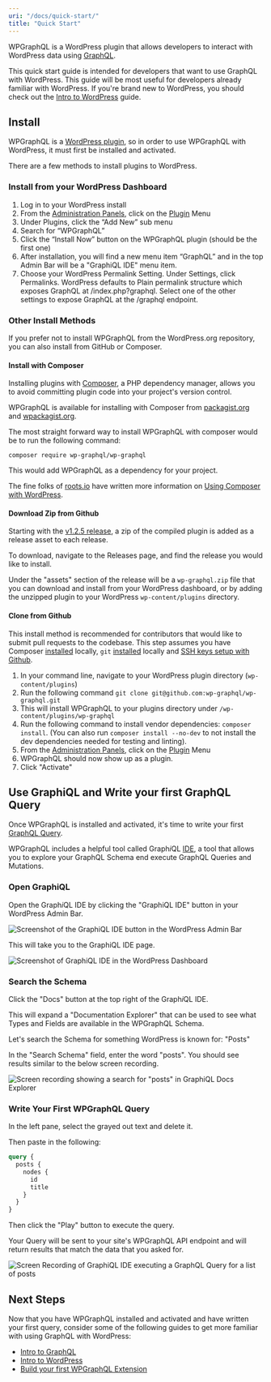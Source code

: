 ```yaml
---
uri: "/docs/quick-start/"
title: "Quick Start"
---
```


WPGraphQL is a WordPress plugin that allows developers to interact with WordPress data using [GraphQL](/docs/intro-to-graphql/).

This quick start guide is intended for developers that want to use GraphQL with WordPress. This guide will be most useful for developers already familiar with WordPress. If you're brand new to WordPress, you should check out the [Intro to WordPress](/docs/intro-to-wordpress/) guide.

## Install

WPGraphQL is a [WordPress plugin](https://www.wpbeginner.com/beginners-guide/what-are-wordpress-plugins-how-do-they-work/), so in order to use WPGraphQL with WordPress, it must first be installed and activated.

There are a few methods to install plugins to WordPress.

### Install from your WordPress Dashboard

1. Log in to your WordPress install
1. From the [Administration Panels](http://codex.wordpress.org/Administration_Panels), click on the [Plugin](http://codex.wordpress.org/Administration_Panels#Plugins) Menu
1. Under Plugins, click the “Add New” sub menu
1. Search for “WPGraphQL”
1. Click the “Install Now” button on the WPGraphQL plugin (should be the first one)
1. After installation, you will find a new menu item “GraphQL” and in the top Admin Bar will be a "GraphiQL IDE" menu item.
1. Choose your WordPress Permalink Setting. Under Settings, click Permalinks. WordPress defaults to Plain permalink structure which exposes GraphQL at /index.php?graphql. Select one of the other settings to expose GraphQL at the /graphql endpoint.

### Other Install Methods

If you prefer not to install WPGraphQL from the WordPress.org repository, you can also install from GitHub or Composer.

#### Install with Composer

Installing plugins with [Composer](https://getcomposer.org/), a PHP dependency manager, allows you to avoid committing plugin code into your project's version control.

WPGraphQL is available for installing with Composer from [packagist.org](https://packagist.org/packages/wp-graphql/wp-graphql) and [wpackagist.org](https://wpackagist.org/search?q=wp-graphql&amp;type=any&amp;search=).

The most straight forward way to install WPGraphQL with composer would be to run the following command:

```shell
composer require wp-graphql/wp-graphql
```

This would add WPGraphQL as a dependency for your project.

The fine folks of [roots.io](https://roots.io/) have written more information on [Using Composer with WordPress](https://roots.io/using-composer-with-wordpress/).

#### Download Zip from Github

Starting with the [v1.2.5 release](https://github.com/wp-graphql/wp-graphql/releases/tag/v1.2.5), a zip of the compiled plugin is added as a release asset to each release.

To download, navigate to the Releases page, and find the release you would like to install.

Under the "assets" section of the release will be a `wp-graphql.zip` file that you can download and install from your WordPress dashboard, or by adding the unzipped plugin to your WordPress `wp-content/plugins` directory.

#### Clone from Github

This install method is recommended for contributors that would like to submit pull requests to the codebase. This step assumes you have Composer [installed](https://getcomposer.org/doc/00-intro.md) locally, `git` [installed](https://git-scm.com/book/en/v2/Getting-Started-Installing-Git) locally and [SSH keys setup with Github](https://docs.github.com/en/github/authenticating-to-github/generating-a-new-ssh-key-and-adding-it-to-the-ssh-agent).

1. In your command line, navigate to your WordPress plugin directory (`wp-content/plugins`)
1. Run the following command `git clone git@github.com:wp-graphql/wp-graphql.git`
1. This will install WPGraphQL to your plugins directory under `/wp-content/plugins/wp-graphql`
1. Run the following command to install vendor dependencies: `composer install`. (You can also run `composer install --no-dev` to not install the dev dependencies needed for testing and linting).
1. From the [Administration Panels](http://codex.wordpress.org/Administration_Panels), click on the [Plugin](http://codex.wordpress.org/Administration_Panels#Plugins) Menu
1. WPGraphQL should now show up as a plugin. 
1. Click "Activate"

## Use GraphiQL and Write your first GraphQL Query

Once WPGraphQL is installed and activated, it's time to write your first [GraphQL Query](/docs/intro-to-graphql/).

WPGraphQL includes a helpful tool called Graph*i*QL [IDE](https://www.redhat.com/en/topics/middleware/what-is-ide#:~:text=An%20integrated%20development%20environment%20%28IDE,graphical%20user%20interface%20%28GUI%29.), a tool that allows you to explore your GraphQL Schema end execute GraphQL Queries and Mutations.

### Open GraphiQL

Open the Graph*i*QL IDE by clicking the "GraphiQL IDE" button in your WordPress Admin Bar.

![Screenshot of the GraphiQL IDE button in the WordPress Admin Bar](./quick-graphiql-ide.png)

This will take you to the GraphiQL IDE page.

![Screenshot of GraphiQL IDE in the WordPress Dashboard](./quick-graphiql-ide-wordpress.png)

### Search the Schema

Click the "Docs" button at the top right of the Graph*i*QL IDE.

This will expand a "Documentation Explorer" that can be used to see what Types and Fields are available in the WPGraphQL Schema.

Let's search the Schema for something WordPress is known for: "Posts"

In the "Search Schema" field, enter the word "posts". You should see results similar to the below screen recording.

![Screen recording showing a search for "posts" in GraphiQL Docs Explorer](./quick-graphiql-search-posts.gif)

### Write Your First WPGraphQL Query

In the left pane, select the grayed out text and delete it.

Then paste in the following:

```graphql
query {
  posts {
    nodes {
      id
      title
    }
  }
}
```

Then click the "Play" button to execute the query.

Your Query will be sent to your site's WPGraphQL API endpoint and will return results that match the data that you asked for.

![Screen Recording of GraphiQL IDE executing a GraphQL Query for a list of posts](./quick-wp-graphql-first-query.gif)

## Next Steps

Now that you have WPGraphQL installed and activated and have written your first query, consider some of the following guides to get more familiar with using GraphQL with WordPress:

- [Intro to GraphQL](/docs/intro-to-graphql/)
- [Intro to WordPress](/docs/intro-to-wordpress/)
- [Build your first WPGraphQL Extension](http://build)
